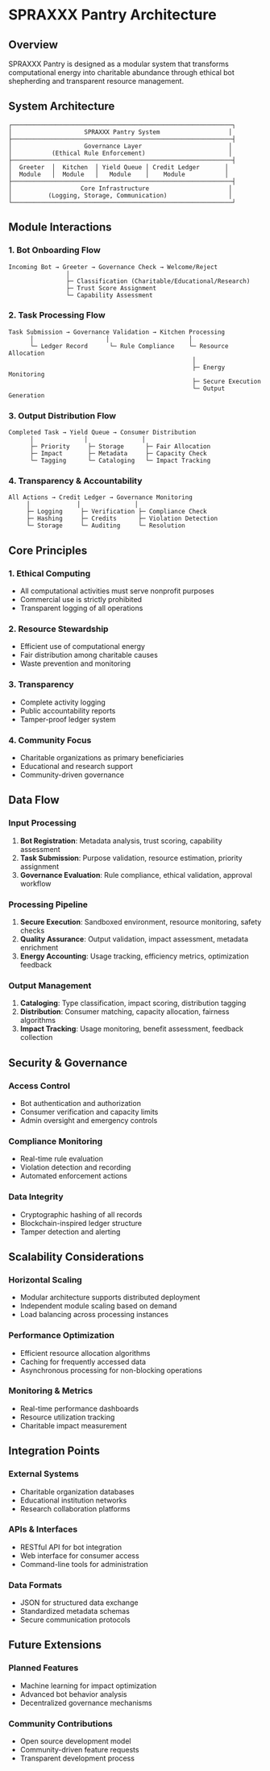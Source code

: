 # SPRAXXX Pantry Architecture

## Overview

SPRAXXX Pantry is designed as a modular system that transforms computational energy into charitable abundance through ethical bot shepherding and transparent resource management.

## System Architecture

```
┌─────────────────────────────────────────────────────────────┐
│                    SPRAXXX Pantry System                   │
├─────────────────────────────────────────────────────────────┤
│                    Governance Layer                        │
│           (Ethical Rule Enforcement)                       │
├─────────────────────────────────────────────────────────────┤
│  Greeter  │  Kitchen  │ Yield Queue │ Credit Ledger       │
│  Module   │  Module   │   Module    │    Module           │
├─────────────────────────────────────────────────────────────┤
│                   Core Infrastructure                      │
│          (Logging, Storage, Communication)                 │
└─────────────────────────────────────────────────────────────┘
```

## Module Interactions

### 1. Bot Onboarding Flow
```
Incoming Bot → Greeter → Governance Check → Welcome/Reject
                │
                ├─ Classification (Charitable/Educational/Research)
                ├─ Trust Score Assignment
                └─ Capability Assessment
```

### 2. Task Processing Flow
```
Task Submission → Governance Validation → Kitchen Processing
      │                    │                      │
      └─ Ledger Record      └─ Rule Compliance    └─ Resource Allocation
                                                   │
                                                   ├─ Energy Monitoring
                                                   ├─ Secure Execution
                                                   └─ Output Generation
```

### 3. Output Distribution Flow
```
Completed Task → Yield Queue → Consumer Distribution
      │              │               │
      ├─ Priority     ├─ Storage      ├─ Fair Allocation
      ├─ Impact       ├─ Metadata     ├─ Capacity Check
      └─ Tagging      └─ Cataloging   └─ Impact Tracking
```

### 4. Transparency & Accountability
```
All Actions → Credit Ledger → Governance Monitoring
     │             │               │
     ├─ Logging     ├─ Verification ├─ Compliance Check
     ├─ Hashing     ├─ Credits      ├─ Violation Detection
     └─ Storage     └─ Auditing     └─ Resolution
```

## Core Principles

### 1. Ethical Computing
- All computational activities must serve nonprofit purposes
- Commercial use is strictly prohibited
- Transparent logging of all operations

### 2. Resource Stewardship
- Efficient use of computational energy
- Fair distribution among charitable causes
- Waste prevention and monitoring

### 3. Transparency
- Complete activity logging
- Public accountability reports
- Tamper-proof ledger system

### 4. Community Focus
- Charitable organizations as primary beneficiaries
- Educational and research support
- Community-driven governance

## Data Flow

### Input Processing
1. **Bot Registration**: Metadata analysis, trust scoring, capability assessment
2. **Task Submission**: Purpose validation, resource estimation, priority assignment
3. **Governance Evaluation**: Rule compliance, ethical validation, approval workflow

### Processing Pipeline
1. **Secure Execution**: Sandboxed environment, resource monitoring, safety checks
2. **Quality Assurance**: Output validation, impact assessment, metadata enrichment
3. **Energy Accounting**: Usage tracking, efficiency metrics, optimization feedback

### Output Management
1. **Cataloging**: Type classification, impact scoring, distribution tagging
2. **Distribution**: Consumer matching, capacity allocation, fairness algorithms
3. **Impact Tracking**: Usage monitoring, benefit assessment, feedback collection

## Security & Governance

### Access Control
- Bot authentication and authorization
- Consumer verification and capacity limits
- Admin oversight and emergency controls

### Compliance Monitoring
- Real-time rule evaluation
- Violation detection and recording
- Automated enforcement actions

### Data Integrity
- Cryptographic hashing of all records
- Blockchain-inspired ledger structure
- Tamper detection and alerting

## Scalability Considerations

### Horizontal Scaling
- Modular architecture supports distributed deployment
- Independent module scaling based on demand
- Load balancing across processing instances

### Performance Optimization
- Efficient resource allocation algorithms
- Caching for frequently accessed data
- Asynchronous processing for non-blocking operations

### Monitoring & Metrics
- Real-time performance dashboards
- Resource utilization tracking
- Charitable impact measurement

## Integration Points

### External Systems
- Charitable organization databases
- Educational institution networks
- Research collaboration platforms

### APIs & Interfaces
- RESTful API for bot integration
- Web interface for consumer access
- Command-line tools for administration

### Data Formats
- JSON for structured data exchange
- Standardized metadata schemas
- Secure communication protocols

## Future Extensions

### Planned Features
- Machine learning for impact optimization
- Advanced bot behavior analysis
- Decentralized governance mechanisms

### Community Contributions
- Open source development model
- Community-driven feature requests
- Transparent development process